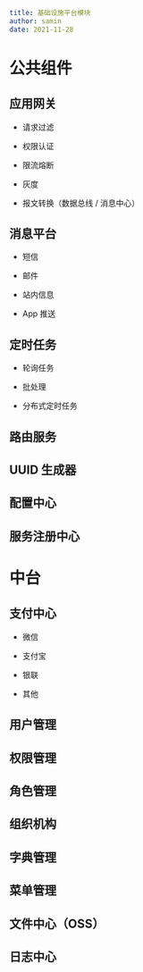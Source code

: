 ```yaml
title: 基础设施平台模块
author: samin
date: 2021-11-28
```

# 公共组件

## 应用网关

- 请求过滤

- 权限认证

- 限流熔断

- 灰度

- 报文转换（数据总线 / 消息中心）

## 消息平台

- 短信

- 邮件

- 站内信息

- App 推送

## 定时任务

- 轮询任务

- 批处理

- 分布式定时任务

## 路由服务

## UUID 生成器

## 配置中心

## 服务注册中心

# 中台

## 支付中心

- 微信

- 支付宝

- 银联

- 其他

## 用户管理

## 权限管理

## 角色管理

## 组织机构

## 字典管理

## 菜单管理

## 文件中心（OSS）

## 日志中心